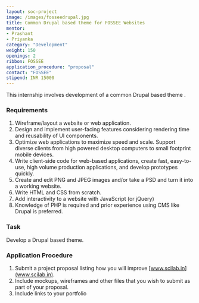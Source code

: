 ```yaml
---
layout: soc-project
image: /images/fosseedrupal.jpg
title: Common Drupal based theme for FOSSEE Websites
mentor:
- Prashant
- Priyanka
category: "Development"
weight: 150
openings: 2
ribbon: FOSSEE
application_procedure: "proposal"
contact: "FOSSEE"
stipend: INR 15000
---
```


This internship involves development of a common Drupal based theme .

<!--break-->

### Requirements
1. Wireframe/layout a website or web application.
2. Design and implement user-facing features considering rendering time and reusability of UI components.
3. Optimize web applications to maximize speed and scale. Support diverse clients from high powered desktop computers to small footprint mobile devices.
4. Write client-side code for web-based applications, create fast, easy-to- use, high volume production applications, and develop prototypes quickly.
5. Create and edit PNG and JPEG images and/or take a PSD and turn it into a working website.
6. Write HTML and CSS from scratch.
7. Add interactivity to a website with JavaScript (or jQuery)
8. Knowledge of PHP is required and prior experience using CMS like Drupal is preferred.

### Task 
Develop a Drupal based theme.

### Application Procedure
1. Submit a project proposal listing how you will improve [www.scilab.in](www.scilab.in).
2. Include mockups, wireframes and other files that you wish to submit as part of your proposal.
3. Include links to your portfolio